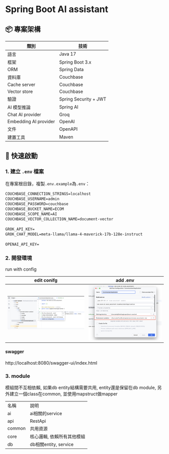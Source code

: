 # Spring Boot AI assistant

## 📦 專案架構
| 類別                    | 技術                    |
|-----------------------|-----------------------|
| 語言                    | Java 17               |
| 框架                    | Spring Boot 3.x       |
| ORM                   | Spring Data           | 
| 資料庫                   | Couchbase             |
| Cache server          | Couchbase             |
| Vector store          | Couchbase             |
| 驗證                    | Spring Security + JWT |
| AI 模型推論               | Spring AI             |
| Chat AI provider      | Groq                  |
| Embedding AI provider | OpenAI                |
| 文件                    | OpenAPI               |
| 建置工具                  | Maven                 |

## 🚀 快速啟動
### 1. 建立 `.env` 檔案
在專案根目錄，複製`.env.example`為`.env`：
```
COUCHBASE_CONNECTION_STRINGS=localhost
COUCHBASE_USERNAME=admin
COUCHBASE_PASSWORD=couchbase
COUCHBASE_BUCKET_NAME=ECOM
COUCHBASE_SCOPE_NAME=AI
COUCHBASE_VECTOR_COLLECTION_NAME=document-vector

GROK_API_KEY=
GROK_CHAT_MODEL=meta-llama/llama-4-maverick-17b-128e-instruct

OPENAI_API_KEY=
```


### 2. 開發環境
run with config

| edit conifg                                    | add .env                                                   |
|------------------------------------------------|------------------------------------------------------------|
| ![edit_run_config](doc/md/edit_run_config.png) | ![edi_run_config_detail](doc/md/edi_run_config_detail.png) |


#### swagger
http://localhost:8080/swagger-ui/index.html


### 3. module
模組間不互相依賴, 如果db entity結構需要共用,
entity還是保留在db module, 另外建立一個class在common,
並使用mapstruct做mapper

|        |                     |
|--------|---------------------|
| 名稱     | 說明                  |
| ai     | ai相關的service        |
| api    | RestApi             |
| common | 共用資源                |
| core   | 核心邏輯, 依賴所有其他模組      |
| db     | db相關entity, service |